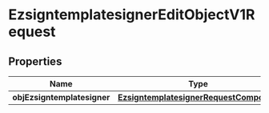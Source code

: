 

# EzsigntemplatesignerEditObjectV1Request

## Properties

Name | Type | Description | Notes
------------ | ------------- | ------------- | -------------
**objEzsigntemplatesigner** | [**EzsigntemplatesignerRequestCompound**](EzsigntemplatesignerRequestCompound.md) |  | 




